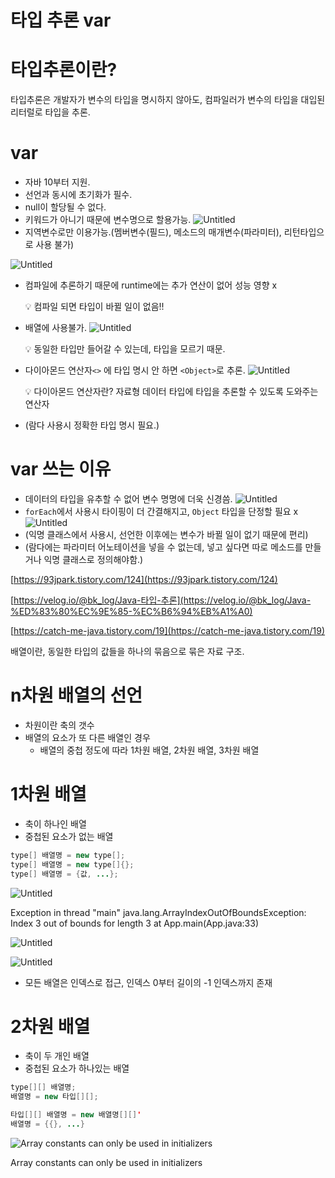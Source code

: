 # 타입 추론 var

# 타입추론이란?

타입추론은 개발자가 변수의 타입을 명시하지 않아도, 컴파일러가 변수의 타입을 대입된 리터럴로 타입을 추론.

# var

- 자바 10부터 지원.
- 선언과 동시에 초기화가 필수.
- null이 할당될 수 없다.
- 키워드가 아니기 때문에 변수명으로 할용가능.
  ![Untitled](https://s3.us-west-2.amazonaws.com/secure.notion-static.com/2931d4fe-cfe4-4010-a207-30bac6611ff4/Untitled.png?X-Amz-Algorithm=AWS4-HMAC-SHA256&X-Amz-Content-Sha256=UNSIGNED-PAYLOAD&X-Amz-Credential=AKIAT73L2G45EIPT3X45%2F20221102%2Fus-west-2%2Fs3%2Faws4_request&X-Amz-Date=20221102T001843Z&X-Amz-Expires=86400&X-Amz-Signature=f31bb70f717274023e63e711fba5b3a82e64b9764677ffd2d6090ff2c4a61705&X-Amz-SignedHeaders=host&response-content-disposition=filename%3D%22Untitled.png%22&x-id=GetObject)
- 지역변수로만 이용가능.(멤버변수(필드), 메소드의 매개변수(파라미터), 리턴타입으로 사용 불가)

![Untitled](https://s3.us-west-2.amazonaws.com/secure.notion-static.com/146600ae-3119-4eec-b6ee-285f84eff94c/Untitled.png?X-Amz-Algorithm=AWS4-HMAC-SHA256&X-Amz-Content-Sha256=UNSIGNED-PAYLOAD&X-Amz-Credential=AKIAT73L2G45EIPT3X45%2F20221102%2Fus-west-2%2Fs3%2Faws4_request&X-Amz-Date=20221102T001906Z&X-Amz-Expires=86400&X-Amz-Signature=dccbfd753564a7a3df7b1040749f19072010aa97c2698c3f690659393bfdfd35&X-Amz-SignedHeaders=host&response-content-disposition=filename%3D%22Untitled.png%22&x-id=GetObject)

- 컴파일에 추론하기 때문에 runtime에는 추가 연산이 없어 성능 영향 x
    <aside>
    💡 컴파일 되면 타입이 바뀔 일이 없음!!
    
    </aside>

- 배열에 사용불가.
  ![Untitled](https://s3-us-west-2.amazonaws.com/secure.notion-static.com/6809f048-9683-4bc5-9705-eb04c78b8784/Untitled.png)
    <aside>
    💡 동일한 타입만 들어갈 수 있는데, 타입을 모르기 때문.
    
    </aside>

- 다이아몬드 연산자`<>` 에 타입 명시 안 하면 `<Object>`로 추론.
  ![Untitled](https://s3-us-west-2.amazonaws.com/secure.notion-static.com/a7b9bd1c-d7b2-4a04-b1f4-d73a76fda18d/Untitled.png)
    <aside>
    💡 다이아몬드 연산자란?
    자료형 데이터 타입에 타입을 추론할 수 있도록 도와주는 연산자
    
    </aside>

- (람다 사용시 정확한 타입 명시 필요.)

# var 쓰는 이유

- 데이터의 타입을 유추할 수 없어 변수 명명에 더욱 신경씀.
  ![Untitled](https://s3.us-west-2.amazonaws.com/secure.notion-static.com/6809f048-9683-4bc5-9705-eb04c78b8784/Untitled.png?X-Amz-Algorithm=AWS4-HMAC-SHA256&X-Amz-Content-Sha256=UNSIGNED-PAYLOAD&X-Amz-Credential=AKIAT73L2G45EIPT3X45%2F20221102%2Fus-west-2%2Fs3%2Faws4_request&X-Amz-Date=20221102T001920Z&X-Amz-Expires=86400&X-Amz-Signature=45b91219a4106a549388bcb90fcc7becfb20645428c24619726bc892f3cceb39&X-Amz-SignedHeaders=host&response-content-disposition=filename%3D%22Untitled.png%22&x-id=GetObject)
- `forEach`에서 사용시 타이핑이 더 간결해지고, `Object` 타입을 단정할 필요 x
  ![Untitled](https://s3.us-west-2.amazonaws.com/secure.notion-static.com/a7b9bd1c-d7b2-4a04-b1f4-d73a76fda18d/Untitled.png?X-Amz-Algorithm=AWS4-HMAC-SHA256&X-Amz-Content-Sha256=UNSIGNED-PAYLOAD&X-Amz-Credential=AKIAT73L2G45EIPT3X45%2F20221102%2Fus-west-2%2Fs3%2Faws4_request&X-Amz-Date=20221102T001937Z&X-Amz-Expires=86400&X-Amz-Signature=4c3a8c10b3c32df7fc4393d471607dc45694c9130266041c708b1f3429c5523f&X-Amz-SignedHeaders=host&response-content-disposition=filename%3D%22Untitled.png%22&x-id=GetObject)
- (익명 클래스에서 사용시, 선언한 이후에는 변수가 바뀔 일이 없기 때문에 편리)
- (람다에는 파라미터 어노테이션을 넣을 수 없는데, 넣고 싶다면 따로 메소드를 만들거나 익명 클래스로 정의해야함.)

[https://93jpark.tistory.com/124](https://93jpark.tistory.com/124)

[https://velog.io/@bk_log/Java-타입-추론](https://velog.io/@bk_log/Java-%ED%83%80%EC%9E%85-%EC%B6%94%EB%A1%A0)

[https://catch-me-java.tistory.com/19](https://catch-me-java.tistory.com/19)

배열이란, 동일한 타입의 값들을 하나의 묶음으로 묶은 자료 구조.

# n차원 배열의 선언

- 차원이란 축의 갯수
- 배열의 요소가 또 다른 배열인 경우
  - 배열의 중첩 정도에 따라 1차원 배열, 2차원 배열, 3차원 배열

# 1차원 배열

- 축이 하나인 배열
- 중첩된 요소가 없는 배열

```java
type[] 배열명 = new type[];
type[] 배열명 = new type[]{};
type[] 배열명 = {값, ...};
```

![Untitled](https://s3.us-west-2.amazonaws.com/secure.notion-static.com/72ce3bf0-3cd2-488f-aae2-935e73519405/Untitled.png?X-Amz-Algorithm=AWS4-HMAC-SHA256&X-Amz-Content-Sha256=UNSIGNED-PAYLOAD&X-Amz-Credential=AKIAT73L2G45EIPT3X45%2F20221102%2Fus-west-2%2Fs3%2Faws4_request&X-Amz-Date=20221102T002044Z&X-Amz-Expires=86400&X-Amz-Signature=768b348c3b15dec717ac94d7f9c3a41a1056e20043969dfe392914fb8770f8b2&X-Amz-SignedHeaders=host&response-content-disposition=filename%3D%22Untitled.png%22&x-id=GetObject)

Exception in thread "main" java.lang.ArrayIndexOutOfBoundsException: Index 3 out of bounds for length 3 at App.main(App.java:33)

![Untitled](https://s3.us-west-2.amazonaws.com/secure.notion-static.com/94417d92-0e2e-42aa-8970-8cce0cdcd713/Untitled.png?X-Amz-Algorithm=AWS4-HMAC-SHA256&X-Amz-Content-Sha256=UNSIGNED-PAYLOAD&X-Amz-Credential=AKIAT73L2G45EIPT3X45%2F20221102%2Fus-west-2%2Fs3%2Faws4_request&X-Amz-Date=20221102T002101Z&X-Amz-Expires=86400&X-Amz-Signature=29f666ec5e8651f292f36a72b810a22a0e179a4bfbd1d024bcb7aea22de2b3f8&X-Amz-SignedHeaders=host&response-content-disposition=filename%3D%22Untitled.png%22&x-id=GetObject)

![Untitled](https://s3.us-west-2.amazonaws.com/secure.notion-static.com/3bebb042-e4d4-4d98-93c4-a1801b4566a3/Untitled.png?X-Amz-Algorithm=AWS4-HMAC-SHA256&X-Amz-Content-Sha256=UNSIGNED-PAYLOAD&X-Amz-Credential=AKIAT73L2G45EIPT3X45%2F20221102%2Fus-west-2%2Fs3%2Faws4_request&X-Amz-Date=20221102T002117Z&X-Amz-Expires=86400&X-Amz-Signature=1fc9201644e1e45ad45f5fa55fcd61b473f3d2a9ea4ff07b339e2e0c9569b56e&X-Amz-SignedHeaders=host&response-content-disposition=filename%3D%22Untitled.png%22&x-id=GetObject)

- 모든 배열은 인덱스로 접근, 인덱스 0부터 길이의 -1 인덱스까지 존재

# 2차원 배열

- 축이 두 개인 배열
- 중첩된 요소가 하나있는 배열

```java
type[][] 배열명;
배열명 = new 타입[][];

타입[][] 배열명 = new 배열명[][]'
배열명 = {{}, ...}
```

![Array constants can only be used in initializers](https://s3.us-west-2.amazonaws.com/secure.notion-static.com/741c3557-d580-4a02-bf4f-42a745fa8010/Untitled.png?X-Amz-Algorithm=AWS4-HMAC-SHA256&X-Amz-Content-Sha256=UNSIGNED-PAYLOAD&X-Amz-Credential=AKIAT73L2G45EIPT3X45%2F20221102%2Fus-west-2%2Fs3%2Faws4_request&X-Amz-Date=20221102T002127Z&X-Amz-Expires=86400&X-Amz-Signature=5a25b454779819bdfcc1f3fe5b7b6a727dd737661d8012e01d384249447641da&X-Amz-SignedHeaders=host&response-content-disposition=filename%3D%22Untitled.png%22&x-id=GetObject)

Array constants can only be used in initializers
